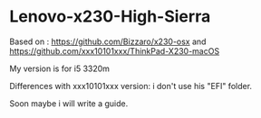 # Lenovo-x230-High-Sierra
Based on : https://github.com/Bizzaro/x230-osx  and   https://github.com/xxx10101xxx/ThinkPad-X230-macOS

My version is for i5 3320m

Differences with xxx10101xxx version: i don't use his "EFI" folder.




Soon maybe i will write a guide.
